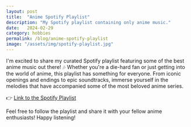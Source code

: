 ```yaml
---
layout: post
title:  "Anime Spotify Playlist"
description: "My Spotify playlist containing only anime music."
date:   2024-02-29
category: hobbies
permalink: /blog/anime-spotify-playlist
image: "/assets/img/spotify-playlist.jpg"
---
```


I'm excited to share my curated Spotify playlist featuring some of the best
anime music out there! 🎶 Whether you're a die-hard fan or just getting into
the world of anime, this playlist has something for everyone. From iconic
openings and endings to epic soundtracks, immerse yourself in the melodies that
have accompanied some of the most beloved anime series.

👉 [Link to the Spotify Playlist](https://open.spotify.com/playlist/0RRGOPAV9AKBlSFS7RI14M?si=b626af0fbb314fd7)

Feel free to follow the playlist and share it with your fellow anime
enthusiasts! Happy listening!
